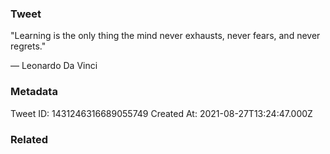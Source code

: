 ### Tweet
"Learning is the only thing the mind never exhausts, never fears, and never regrets." 

— Leonardo Da Vinci

### Metadata
Tweet ID: 1431246316689055749
Created At: 2021-08-27T13:24:47.000Z

### Related

